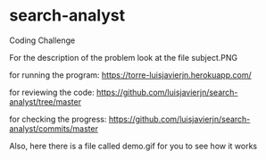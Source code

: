 # search-analyst
Coding Challenge

For the description of the problem look at the file subject.PNG

for running the program:
https://torre-luisjavierjn.herokuapp.com/

for reviewing the code:
https://github.com/luisjavierjn/search-analyst/tree/master

for checking the progress:
https://github.com/luisjavierjn/search-analyst/commits/master

Also, here there is a file called demo.gif for you to see how it works
